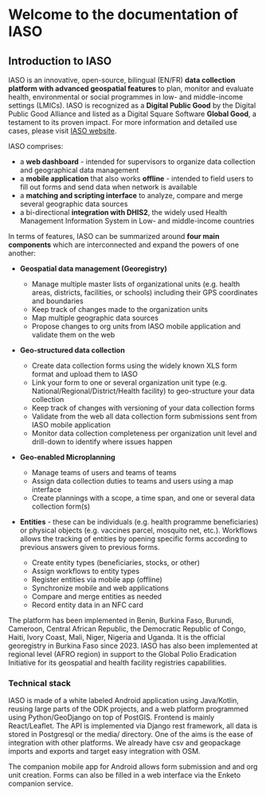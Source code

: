 # Welcome to the documentation of IASO

## Introduction to IASO

IASO is an innovative, open-source, bilingual (EN/FR) **data collection platform with advanced geospatial features** to plan, monitor and evaluate health, environmental or social programmes in low- and middle-income settings (LMICs). IASO is recognized as a **Digital Public Good** by the Digital Public Good Alliance and listed as a Digital Square Software **Global Good**, a testament to its proven impact.
For more information and detailed use cases, please visit [IASO website](https://www.openiaso.com/).

IASO comprises:

- a **web dashboard** - intended for supervisors to organize data collection and geographical data management
- a **mobile application** that also works **offline** - intended to field users to fill out forms and send data when network is available
- a **matching and scripting interface** to analyze, compare and merge several geographic data sources
- a bi-directional **integration with DHIS2**, the widely used Health Management Information System in Low- and middle-income countries


In terms of features, IASO can be summarized around **four main components** which are interconnected and expand the powers of one another:

-  **Geospatial data management (Georegistry)**
    -  Manage multiple master lists of organizational units (e.g. health areas, districts, facilities, or schools) including their GPS coordinates and boundaries
    -  Keep track of changes made to the organization units
    -   Map multiple geographic data sources
    -   Propose changes to org units from IASO mobile application and validate them on the web

- **Geo-structured data collection**
    -   Create data collection forms using the widely known XLS form format and upload them to IASO
    -   Link your form to one or several organization unit type (e.g. National/Regional/District/Health facility) to geo-structure your data collection
    -   Keep track of changes with versioning of your data collection forms
    -   Validate from the web all data collection form submissions sent from IASO mobile application
    -   Monitor data collection completeness per organization unit level and drill-down to identify where issues happen

-   **Geo-enabled Microplanning**
    - Manage teams of users and teams of teams
    - Assign data collection duties to teams and users using a map interface
    - Create plannings with a scope, a time span, and one or several data collection form(s)
 
-   **Entities** - these can be individuals (e.g. health programme beneficiaries) or physical objects (e.g. vaccines parcel, mosquito net, etc.). Workflows allows the tracking of entities by opening specific forms according to previous answers given to previous forms.
    - Create entity types (beneficiaries, stocks, or other)
    - Assign workflows to entity types
    - Register entities via mobile app (offline)
    - Synchronize mobile and web applications
    - Compare and merge entities as needed
    - Record entity data in an NFC card
  
The platform has been implemented in Benin, Burkina Faso, Burundi, Cameroon, Central African Republic, the Democratic Republic of Congo, Haiti, Ivory Coast, Mali, Niger, Nigeria and Uganda. It is the official georegistry in Burkina Faso since 2023. IASO has also been implemented at regional level (AFRO region) in support to the Global Polio Eradication Initiative for its geospatial and health facility registries capabilities.


### Technical stack

IASO is made of a white labeled Android application using Java/Kotlin, reusing large parts of the ODK projects, and a web platform programmed using Python/GeoDjango on top of PostGIS. 
Frontend is mainly React/Leaflet. 
The API is implemented via Django rest framework, all data is stored in Postgresql or the media/ directory. One of the aims is the ease of integration with other platforms. We already have csv and geopackage imports and exports and target easy integration with OSM.

The companion mobile app for Android allows form submission and and org unit creation.
Forms can also be filled in a web interface via the Enketo companion service. 
